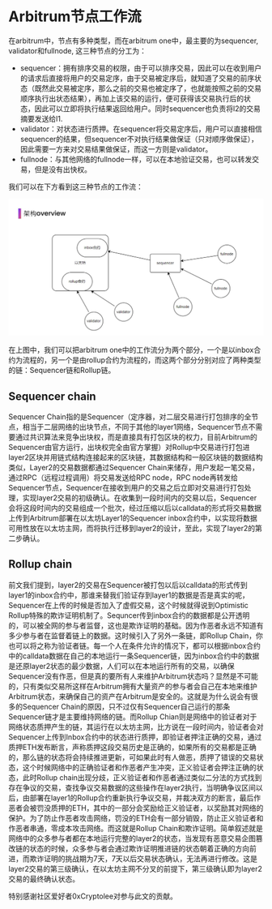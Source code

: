 # Arbitrum节点工作流


在arbitrum中，节点有多种类型，而在arbitrum one中，最主要的为sequencer, validator和fullnode, 这三种节点的分工为：

- sequencer：拥有排序交易的权限，由于可以排序交易，因此可以在收到用户的请求后直接将用户的交易定序，由于交易被定序后，就知道了交易的前序状态（既然此交易被定序，那么之前的交易也被定序了，也就能按照之前的交易顺序执行出状态结果），再加上该交易的运行，便可获得该交易执行后的状态，因此可以立即将执行结果返回给用户。同时sequencer也负责将l2的交易摘要发送给l1.
- validator：对状态进行质押。在sequencer将交易定序后，用户可以直接相信sequencer的结果，但sequencer不对执行结果做保证（只对顺序做保证），因此需要一方来对交易结果做保证，而这一方则是validator。
- fullnode：与其他网络的fullnode一样，可以在本地验证交易，也可以转发交易，但是没有出快权。

我们可以在下方看到这三种节点的工作流：
<p align="center">
  <img src= "../pics/arch_overview.png" />
</p>
在上图中，我们可以把arbitrum one中的工作流分为两个部分，一个是以inbox合约为流程的，另一个是由rollup合约为流程的，而这两个部分分别对应了两种类型的链：Sequencer链和Rollup链。

## Sequencer chain
Sequencer Chain指的是Sequencer（定序器，对二层交易进行打包排序的全节点，相当于二层网络的出块节点，不同于其他的layer1网络，Sequencer节点不需要通过共识算法来竞争出块权，而是直接具有打包区块的权力，目前Arbitrum的Sequencer由官方运行，出块权完全由官方掌握）对Rollup中交易进行打包进layer2区块并用链式结构连接起来的区块链，其数据结构和一般区块链的数据结构类似，Layer2的交易数据都通过Sequencer Chain来储存，用户发起一笔交易，通过RPC（远程过程调用）将交易发送给RPC node，RPC node再转发给Sequencer节点，Sequencer在接收到用户的交易之后立即对交易进行打包处理，实现layer2交易的初级确认。在收集到一段时间内的交易以后，Sequencer会将这段时间内的交易组成一个批次，经过压缩以后以calldata的形式将交易数据上传到Arbitrum部署在以太坊Layer1的Sequencer inbox合约中，以实现将数据可用性放在以太坊主网，而将执行迁移到layer2的设计，至此，实现了layer2的第二步确认。



## Rollup chain
前文我们提到，layer2的交易在Sequencer被打包以后以calldata的形式传到layer1的inbox合约中，那谁来替我们验证存到layer1的数据是否是真实的呢，Sequencer在上传的时候是否加入了虚假交易，这个时候就得说到Optimistic Rollup特殊的欺诈证明机制了。Sequncer传到inbox合约的数据都是公开透明的，可以被全网的参与者监督，这也是欺诈证明的基础。因为作恶者永远不知道有多少参与者在监督着链上的数据。这时候引入了另外一条链，即Rollup Chain，你也可以将之称为验证者链。每一个人在条件允许的情况下，都可以根据inbox合约中的calldata数据在自己的本地运行一条Sequencer链，因为inbox合约中的数据是还原layer2状态的最少数据，人们可以在本地运行所有的交易，以确保Sequencer没有作恶，但是真的要所有人来维护Arbitrum状态吗？显然是不可能的，只有类似交易所这样在Arbitrum拥有大量资产的参与者会自己在本地来维护Arbitrum状态，来确保自己的资产在Arbitrum是安全的。这就是为什么说会有很多的Sequencer Chain的原因，只不过仅有Sequencer自己运行的那条Sequencer链才是主要维持网络的链。而Rollup Chian则是网络中的验证者对于网络状态质押产生的链，其运行在以太坊主网，比方说在一段时间内，验证者会对Sequencer上传到Inbox合约中的状态进行质押，即验证者押注正确的交易，通过质押ETH发布断言，声称质押这段交易历史是正确的，如果所有的交易都是正确的，那么链的状态将会持续推进更新，可如果此时有人做恶，质押了错误的交易状态，这个时候网络中的正确验证者和作恶者产生冲突，正义验证者会押注正确的状态，此时Rollup chain出现分歧，正义验证者和作恶者通过类似二分法的方式找到存在争议的交易，查找争议交易数据的这些操作在layer2执行，当明确争议区间以后，由部署在layer1的Rollup合约重新执行争议交易，并裁决双方的断言，最后作恶者会被罚没质押的ETH，其中的一部分会奖励给正义验证者，以奖励其对网络的保护。为了防止作恶者攻击网络，罚没的ETH会有一部分销毁，防止正义验证者和作恶者串通，零成本攻击网络。而这就是Rollup Chain和欺诈证明。简单叙述就是网络中的众多参与者都在本地运行完整的layer2的状态，当发现有恶意交易企图篡改链的状态的时候，众多参与者会通过欺诈证明推进链的状态朝着正确的方向前进，而欺诈证明的挑战期为7天，7天以后交易状态确认，无法再进行修改。这是layer2交易的第三级确认，在以太坊主网不分叉的前提下，第三级确认即为layer2交易的最终确认状态。

特别感谢社区爱好者0xCryptolee对参与此文的贡献。